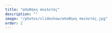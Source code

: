 ```yaml
---
title: "αποθήκη σκελετός"
description: ""
image: "/photos/slideshow/αποθήκη σκελετός.jpg"
order: 2
---
```

